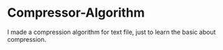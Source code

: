 # Compressor-Algorithm
I made a compression algorithm for text file, just to learn the basic about compression.
